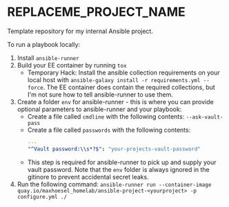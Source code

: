 # REPLACEME_PROJECT_NAME

Template repository for my internal Ansible project.

To run a playbook locally:

1. Install `ansible-runner`
2. Build your EE container by running `tox`
   - Temporary Hack: Install the ansible collection requirements on your local host with `ansible-galaxy install -r requirements.yml --force`. The EE container does contain the required collections, but I'm not sure how to tell ansible-runner to use them.
3. Create a folder `env` for ansible-runner - this is where you can provide optional parameters to ansible-runner and your playbook:
   - Create a file called `cmdline` with the following contents: `--ask-vault-pass`
   - Create a file called `passwords` with the following contents:
     ```yaml
     ---
     "^Vault password:\\s*?$": "your-projects-vault-password"
     ```
   - This step is required for ansible-runner to pick up and supply your vault password. Note that the `env` folder is always ignored in the gitinore to prevent accidental secret leaks.
3. Run the following command: `ansible-runner run --container-image quay.io/maxhoesel_homelab/ansible-project-<yourproject> -p configure.yml ./`
